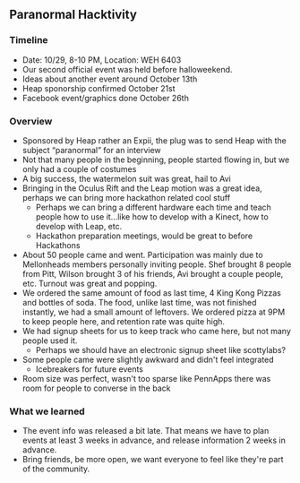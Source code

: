 ## Paranormal Hacktivity
### Timeline
- Date: 10/29, 8-10 PM, Location: WEH 6403 
- Our second official event was held before halloweekend.
- Ideas about another event around October 13th
- Heap sponorship confirmed October 21st
- Facebook event/graphics done October 26th

### Overview
- Sponsored by Heap rather an Expii, the plug was to send Heap with the subject “paranormal” for an interview
- Not that many people in the beginning, people started flowing in, but we only had a couple of costumes
- A big success, the watermelon suit was great, hail to Avi
- Bringing in the Oculus Rift and the Leap motion was a great idea, perhaps we can bring more hackathon related cool stuff
	- Perhaps we can bring a different hardware each time and teach people how to use it...like how to develop with a Kinect, how to develop with Leap, etc.
    - Hackathon preparation meetings, would be great to before Hackathons
- About 50 people came and went. Participation was mainly due to Mellonheads members personally inviting people. Shef brought 8 people from Pitt, Wilson brought 3 of his friends, Avi brought a couple people, etc. Turnout was great and popping.
- We ordered the same amount of food as last time, 4 King Kong Pizzas and bottles of soda. The food, unlike last time, was not finished instantly, we had a small amount of leftovers. We ordered pizza at 9PM to keep people here, and retention rate was quite high.
- We had signup sheets for us to keep track who came here, but not many people used it.
	- Perhaps we should have an electronic signup sheet like scottylabs?
- Some people came were slightly awkward and didn't feel integrated
	- Icebreakers for future events
- Room size was perfect, wasn't too sparse like PennApps there was room for people to converse in the back
    
### What we learned
- The event info was released a bit late. That means we have to plan events at least 3 weeks in advance, and release information 2 weeks in advance.
- Bring friends, be more open, we want everyone to feel like they're part of the community.


